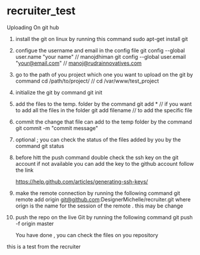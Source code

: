 recruiter_test
==============
Uploading On git hub
1) install the git on linux by running this command 
	sudo apt-get install git
	
2) configue the username and email in the config file 
	git config --global user.name "your name"                       // manojdhiman
	git config --global user.email "your@email.com"			// manoj@rudrainnovatives.com


3) go to the path of you project which one you want to upload on the git by command 
	cd /path/to/project/                          // cd /var/www/test_project
	
	
4) initialize the git by command 
	git init
5) add the files to the temp. folder by the command 
	git add *           // if you want to add all the files in the folder
	git add filename              //  to add the specific file 
	
6)  commit the change that file can add to the temp folder by the command 
	git commit -m "commit message"      
	
7)  optional ; you can check the status of the files added by you by the command
	git status
	
8)  before hitt the push command double check the ssh key on the git account if not available you can add the key to the github account follow the link 

	https://help.github.com/articles/generating-ssh-keys/
9) make the remote connection by running the following command 
	git remote add origin git@github.com:DesignerMichelle/recruiter.git
	where orign is the name for the session of the remote . this may be change 
	
10) push the repo on the live Git by running the following command 
	git push -f origin master
	
	You have done , you can check the files on you repository 









this is a test from the recruiter
